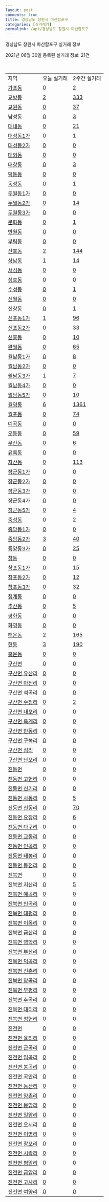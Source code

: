 ```yaml
---
layout: post
comments: true
title: 경상남도 창원시 마산합포구
categories: [실거래가]
permalink: /apt/경상남도 창원시 마산합포구
---
```


경상남도 창원시 마산합포구 실거래 정보

2021년 06월 30일 등록된 실거래 정보: 21건

<script type="text/javascript">
  google.charts.load('current', {'packages':['corechart']});
  google.charts.setOnLoadCallback(drawChart);

  function drawChart() {
    var data = google.visualization.arrayToDataTable([['거래일', '매매', '전월세', '전매'], ['21-02', 200, 281, 108], ['21-03', 252, 275, 86], ['21-04', 343, 187, 226], ['21-05', 286, 204, 236], ['21-06', 162, 120, 30]]);

    var options = {
      title: '최근 유형별 거래량 추이',
      legend: { position: 'bottom' }
    };

    var chart = new google.visualization.LineChart(document.getElementById('columnchart_material'));
    chart.draw(data, (options));
  }
</script>

<div id="columnchart_material" style="width: 95%; margin-left: -35px"></div>
<br>
<table class="sortable">
  <tr>
    <td>지역</td>
    <td>오늘 실거래</td>
    <td>2주간 실거래</td>
  </tr>

  
  <tr class="item">
    <td><a href="경상남도 창원시 마산합포구 가포동">가포동</a></td>
    <td><a href="경상남도 창원시 마산합포구 가포동">0</a></td>
    <td><a href="경상남도 창원시 마산합포구 가포동">2</a></td>
  </tr>
    

  <tr class="item">
    <td><a href="경상남도 창원시 마산합포구 교방동">교방동</a></td>
    <td><a href="경상남도 창원시 마산합포구 교방동">2</a></td>
    <td><a href="경상남도 창원시 마산합포구 교방동">333</a></td>
  </tr>
    

  <tr class="item">
    <td><a href="경상남도 창원시 마산합포구 교원동">교원동</a></td>
    <td><a href="경상남도 창원시 마산합포구 교원동">0</a></td>
    <td><a href="경상남도 창원시 마산합포구 교원동">37</a></td>
  </tr>
    

  <tr class="item">
    <td><a href="경상남도 창원시 마산합포구 남성동">남성동</a></td>
    <td><a href="경상남도 창원시 마산합포구 남성동">0</a></td>
    <td><a href="경상남도 창원시 마산합포구 남성동">3</a></td>
  </tr>
    

  <tr class="item">
    <td><a href="경상남도 창원시 마산합포구 대내동">대내동</a></td>
    <td><a href="경상남도 창원시 마산합포구 대내동">0</a></td>
    <td><a href="경상남도 창원시 마산합포구 대내동">21</a></td>
  </tr>
    

  <tr class="item">
    <td><a href="경상남도 창원시 마산합포구 대성동1가">대성동1가</a></td>
    <td><a href="경상남도 창원시 마산합포구 대성동1가">0</a></td>
    <td><a href="경상남도 창원시 마산합포구 대성동1가">1</a></td>
  </tr>
    

  <tr class="item">
    <td><a href="경상남도 창원시 마산합포구 대성동2가">대성동2가</a></td>
    <td><a href="경상남도 창원시 마산합포구 대성동2가">0</a></td>
    <td><a href="경상남도 창원시 마산합포구 대성동2가">0</a></td>
  </tr>
    

  <tr class="item">
    <td><a href="경상남도 창원시 마산합포구 대외동">대외동</a></td>
    <td><a href="경상남도 창원시 마산합포구 대외동">0</a></td>
    <td><a href="경상남도 창원시 마산합포구 대외동">0</a></td>
  </tr>
    

  <tr class="item">
    <td><a href="경상남도 창원시 마산합포구 대창동">대창동</a></td>
    <td><a href="경상남도 창원시 마산합포구 대창동">0</a></td>
    <td><a href="경상남도 창원시 마산합포구 대창동">3</a></td>
  </tr>
    

  <tr class="item">
    <td><a href="경상남도 창원시 마산합포구 덕동동">덕동동</a></td>
    <td><a href="경상남도 창원시 마산합포구 덕동동">0</a></td>
    <td><a href="경상남도 창원시 마산합포구 덕동동">0</a></td>
  </tr>
    

  <tr class="item">
    <td><a href="경상남도 창원시 마산합포구 동성동">동성동</a></td>
    <td><a href="경상남도 창원시 마산합포구 동성동">0</a></td>
    <td><a href="경상남도 창원시 마산합포구 동성동">1</a></td>
  </tr>
    

  <tr class="item">
    <td><a href="경상남도 창원시 마산합포구 두월동1가">두월동1가</a></td>
    <td><a href="경상남도 창원시 마산합포구 두월동1가">0</a></td>
    <td><a href="경상남도 창원시 마산합포구 두월동1가">0</a></td>
  </tr>
    

  <tr class="item">
    <td><a href="경상남도 창원시 마산합포구 두월동2가">두월동2가</a></td>
    <td><a href="경상남도 창원시 마산합포구 두월동2가">0</a></td>
    <td><a href="경상남도 창원시 마산합포구 두월동2가">14</a></td>
  </tr>
    

  <tr class="item">
    <td><a href="경상남도 창원시 마산합포구 두월동3가">두월동3가</a></td>
    <td><a href="경상남도 창원시 마산합포구 두월동3가">0</a></td>
    <td><a href="경상남도 창원시 마산합포구 두월동3가">0</a></td>
  </tr>
    

  <tr class="item">
    <td><a href="경상남도 창원시 마산합포구 문화동">문화동</a></td>
    <td><a href="경상남도 창원시 마산합포구 문화동">0</a></td>
    <td><a href="경상남도 창원시 마산합포구 문화동">1</a></td>
  </tr>
    

  <tr class="item">
    <td><a href="경상남도 창원시 마산합포구 반월동">반월동</a></td>
    <td><a href="경상남도 창원시 마산합포구 반월동">0</a></td>
    <td><a href="경상남도 창원시 마산합포구 반월동">0</a></td>
  </tr>
    

  <tr class="item">
    <td><a href="경상남도 창원시 마산합포구 부림동">부림동</a></td>
    <td><a href="경상남도 창원시 마산합포구 부림동">0</a></td>
    <td><a href="경상남도 창원시 마산합포구 부림동">0</a></td>
  </tr>
    

  <tr class="item">
    <td><a href="경상남도 창원시 마산합포구 산호동">산호동</a></td>
    <td><a href="경상남도 창원시 마산합포구 산호동">2</a></td>
    <td><a href="경상남도 창원시 마산합포구 산호동">144</a></td>
  </tr>
    

  <tr class="item">
    <td><a href="경상남도 창원시 마산합포구 상남동">상남동</a></td>
    <td><a href="경상남도 창원시 마산합포구 상남동">1</a></td>
    <td><a href="경상남도 창원시 마산합포구 상남동">14</a></td>
  </tr>
    

  <tr class="item">
    <td><a href="경상남도 창원시 마산합포구 서성동">서성동</a></td>
    <td><a href="경상남도 창원시 마산합포구 서성동">0</a></td>
    <td><a href="경상남도 창원시 마산합포구 서성동">0</a></td>
  </tr>
    

  <tr class="item">
    <td><a href="경상남도 창원시 마산합포구 성호동">성호동</a></td>
    <td><a href="경상남도 창원시 마산합포구 성호동">0</a></td>
    <td><a href="경상남도 창원시 마산합포구 성호동">0</a></td>
  </tr>
    

  <tr class="item">
    <td><a href="경상남도 창원시 마산합포구 수성동">수성동</a></td>
    <td><a href="경상남도 창원시 마산합포구 수성동">0</a></td>
    <td><a href="경상남도 창원시 마산합포구 수성동">1</a></td>
  </tr>
    

  <tr class="item">
    <td><a href="경상남도 창원시 마산합포구 신월동">신월동</a></td>
    <td><a href="경상남도 창원시 마산합포구 신월동">0</a></td>
    <td><a href="경상남도 창원시 마산합포구 신월동">0</a></td>
  </tr>
    

  <tr class="item">
    <td><a href="경상남도 창원시 마산합포구 신창동">신창동</a></td>
    <td><a href="경상남도 창원시 마산합포구 신창동">0</a></td>
    <td><a href="경상남도 창원시 마산합포구 신창동">1</a></td>
  </tr>
    

  <tr class="item">
    <td><a href="경상남도 창원시 마산합포구 신포동1가">신포동1가</a></td>
    <td><a href="경상남도 창원시 마산합포구 신포동1가">1</a></td>
    <td><a href="경상남도 창원시 마산합포구 신포동1가">96</a></td>
  </tr>
    

  <tr class="item">
    <td><a href="경상남도 창원시 마산합포구 신포동2가">신포동2가</a></td>
    <td><a href="경상남도 창원시 마산합포구 신포동2가">0</a></td>
    <td><a href="경상남도 창원시 마산합포구 신포동2가">33</a></td>
  </tr>
    

  <tr class="item">
    <td><a href="경상남도 창원시 마산합포구 신흥동">신흥동</a></td>
    <td><a href="경상남도 창원시 마산합포구 신흥동">0</a></td>
    <td><a href="경상남도 창원시 마산합포구 신흥동">10</a></td>
  </tr>
    

  <tr class="item">
    <td><a href="경상남도 창원시 마산합포구 완월동">완월동</a></td>
    <td><a href="경상남도 창원시 마산합포구 완월동">0</a></td>
    <td><a href="경상남도 창원시 마산합포구 완월동">65</a></td>
  </tr>
    

  <tr class="item">
    <td><a href="경상남도 창원시 마산합포구 월남동1가">월남동1가</a></td>
    <td><a href="경상남도 창원시 마산합포구 월남동1가">0</a></td>
    <td><a href="경상남도 창원시 마산합포구 월남동1가">8</a></td>
  </tr>
    

  <tr class="item">
    <td><a href="경상남도 창원시 마산합포구 월남동2가">월남동2가</a></td>
    <td><a href="경상남도 창원시 마산합포구 월남동2가">0</a></td>
    <td><a href="경상남도 창원시 마산합포구 월남동2가">0</a></td>
  </tr>
    

  <tr class="item">
    <td><a href="경상남도 창원시 마산합포구 월남동3가">월남동3가</a></td>
    <td><a href="경상남도 창원시 마산합포구 월남동3가">1</a></td>
    <td><a href="경상남도 창원시 마산합포구 월남동3가">7</a></td>
  </tr>
    

  <tr class="item">
    <td><a href="경상남도 창원시 마산합포구 월남동4가">월남동4가</a></td>
    <td><a href="경상남도 창원시 마산합포구 월남동4가">0</a></td>
    <td><a href="경상남도 창원시 마산합포구 월남동4가">0</a></td>
  </tr>
    

  <tr class="item">
    <td><a href="경상남도 창원시 마산합포구 월남동5가">월남동5가</a></td>
    <td><a href="경상남도 창원시 마산합포구 월남동5가">0</a></td>
    <td><a href="경상남도 창원시 마산합포구 월남동5가">10</a></td>
  </tr>
    

  <tr class="item">
    <td><a href="경상남도 창원시 마산합포구 월영동">월영동</a></td>
    <td><a href="경상남도 창원시 마산합포구 월영동">6</a></td>
    <td><a href="경상남도 창원시 마산합포구 월영동">1361</a></td>
  </tr>
    

  <tr class="item">
    <td><a href="경상남도 창원시 마산합포구 월포동">월포동</a></td>
    <td><a href="경상남도 창원시 마산합포구 월포동">0</a></td>
    <td><a href="경상남도 창원시 마산합포구 월포동">74</a></td>
  </tr>
    

  <tr class="item">
    <td><a href="경상남도 창원시 마산합포구 예곡동">예곡동</a></td>
    <td><a href="경상남도 창원시 마산합포구 예곡동">0</a></td>
    <td><a href="경상남도 창원시 마산합포구 예곡동">0</a></td>
  </tr>
    

  <tr class="item">
    <td><a href="경상남도 창원시 마산합포구 오동동">오동동</a></td>
    <td><a href="경상남도 창원시 마산합포구 오동동">0</a></td>
    <td><a href="경상남도 창원시 마산합포구 오동동">59</a></td>
  </tr>
    

  <tr class="item">
    <td><a href="경상남도 창원시 마산합포구 우산동">우산동</a></td>
    <td><a href="경상남도 창원시 마산합포구 우산동">0</a></td>
    <td><a href="경상남도 창원시 마산합포구 우산동">6</a></td>
  </tr>
    

  <tr class="item">
    <td><a href="경상남도 창원시 마산합포구 유록동">유록동</a></td>
    <td><a href="경상남도 창원시 마산합포구 유록동">0</a></td>
    <td><a href="경상남도 창원시 마산합포구 유록동">0</a></td>
  </tr>
    

  <tr class="item">
    <td><a href="경상남도 창원시 마산합포구 자산동">자산동</a></td>
    <td><a href="경상남도 창원시 마산합포구 자산동">0</a></td>
    <td><a href="경상남도 창원시 마산합포구 자산동">113</a></td>
  </tr>
    

  <tr class="item">
    <td><a href="경상남도 창원시 마산합포구 장군동1가">장군동1가</a></td>
    <td><a href="경상남도 창원시 마산합포구 장군동1가">0</a></td>
    <td><a href="경상남도 창원시 마산합포구 장군동1가">0</a></td>
  </tr>
    

  <tr class="item">
    <td><a href="경상남도 창원시 마산합포구 장군동2가">장군동2가</a></td>
    <td><a href="경상남도 창원시 마산합포구 장군동2가">0</a></td>
    <td><a href="경상남도 창원시 마산합포구 장군동2가">0</a></td>
  </tr>
    

  <tr class="item">
    <td><a href="경상남도 창원시 마산합포구 장군동3가">장군동3가</a></td>
    <td><a href="경상남도 창원시 마산합포구 장군동3가">0</a></td>
    <td><a href="경상남도 창원시 마산합포구 장군동3가">0</a></td>
  </tr>
    

  <tr class="item">
    <td><a href="경상남도 창원시 마산합포구 장군동4가">장군동4가</a></td>
    <td><a href="경상남도 창원시 마산합포구 장군동4가">0</a></td>
    <td><a href="경상남도 창원시 마산합포구 장군동4가">0</a></td>
  </tr>
    

  <tr class="item">
    <td><a href="경상남도 창원시 마산합포구 장군동5가">장군동5가</a></td>
    <td><a href="경상남도 창원시 마산합포구 장군동5가">0</a></td>
    <td><a href="경상남도 창원시 마산합포구 장군동5가">4</a></td>
  </tr>
    

  <tr class="item">
    <td><a href="경상남도 창원시 마산합포구 중성동">중성동</a></td>
    <td><a href="경상남도 창원시 마산합포구 중성동">0</a></td>
    <td><a href="경상남도 창원시 마산합포구 중성동">2</a></td>
  </tr>
    

  <tr class="item">
    <td><a href="경상남도 창원시 마산합포구 중앙동1가">중앙동1가</a></td>
    <td><a href="경상남도 창원시 마산합포구 중앙동1가">0</a></td>
    <td><a href="경상남도 창원시 마산합포구 중앙동1가">0</a></td>
  </tr>
    

  <tr class="item">
    <td><a href="경상남도 창원시 마산합포구 중앙동2가">중앙동2가</a></td>
    <td><a href="경상남도 창원시 마산합포구 중앙동2가">3</a></td>
    <td><a href="경상남도 창원시 마산합포구 중앙동2가">40</a></td>
  </tr>
    

  <tr class="item">
    <td><a href="경상남도 창원시 마산합포구 중앙동3가">중앙동3가</a></td>
    <td><a href="경상남도 창원시 마산합포구 중앙동3가">0</a></td>
    <td><a href="경상남도 창원시 마산합포구 중앙동3가">25</a></td>
  </tr>
    

  <tr class="item">
    <td><a href="경상남도 창원시 마산합포구 창동">창동</a></td>
    <td><a href="경상남도 창원시 마산합포구 창동">0</a></td>
    <td><a href="경상남도 창원시 마산합포구 창동">0</a></td>
  </tr>
    

  <tr class="item">
    <td><a href="경상남도 창원시 마산합포구 창포동1가">창포동1가</a></td>
    <td><a href="경상남도 창원시 마산합포구 창포동1가">0</a></td>
    <td><a href="경상남도 창원시 마산합포구 창포동1가">15</a></td>
  </tr>
    

  <tr class="item">
    <td><a href="경상남도 창원시 마산합포구 창포동2가">창포동2가</a></td>
    <td><a href="경상남도 창원시 마산합포구 창포동2가">0</a></td>
    <td><a href="경상남도 창원시 마산합포구 창포동2가">12</a></td>
  </tr>
    

  <tr class="item">
    <td><a href="경상남도 창원시 마산합포구 창포동3가">창포동3가</a></td>
    <td><a href="경상남도 창원시 마산합포구 창포동3가">0</a></td>
    <td><a href="경상남도 창원시 마산합포구 창포동3가">32</a></td>
  </tr>
    

  <tr class="item">
    <td><a href="경상남도 창원시 마산합포구 청계동">청계동</a></td>
    <td><a href="경상남도 창원시 마산합포구 청계동">0</a></td>
    <td><a href="경상남도 창원시 마산합포구 청계동">0</a></td>
  </tr>
    

  <tr class="item">
    <td><a href="경상남도 창원시 마산합포구 추산동">추산동</a></td>
    <td><a href="경상남도 창원시 마산합포구 추산동">0</a></td>
    <td><a href="경상남도 창원시 마산합포구 추산동">5</a></td>
  </tr>
    

  <tr class="item">
    <td><a href="경상남도 창원시 마산합포구 평화동">평화동</a></td>
    <td><a href="경상남도 창원시 마산합포구 평화동">0</a></td>
    <td><a href="경상남도 창원시 마산합포구 평화동">0</a></td>
  </tr>
    

  <tr class="item">
    <td><a href="경상남도 창원시 마산합포구 화영동">화영동</a></td>
    <td><a href="경상남도 창원시 마산합포구 화영동">0</a></td>
    <td><a href="경상남도 창원시 마산합포구 화영동">0</a></td>
  </tr>
    

  <tr class="item">
    <td><a href="경상남도 창원시 마산합포구 해운동">해운동</a></td>
    <td><a href="경상남도 창원시 마산합포구 해운동">2</a></td>
    <td><a href="경상남도 창원시 마산합포구 해운동">165</a></td>
  </tr>
    

  <tr class="item">
    <td><a href="경상남도 창원시 마산합포구 현동">현동</a></td>
    <td><a href="경상남도 창원시 마산합포구 현동">3</a></td>
    <td><a href="경상남도 창원시 마산합포구 현동">190</a></td>
  </tr>
    

  <tr class="item">
    <td><a href="경상남도 창원시 마산합포구 홍문동">홍문동</a></td>
    <td><a href="경상남도 창원시 마산합포구 홍문동">0</a></td>
    <td><a href="경상남도 창원시 마산합포구 홍문동">0</a></td>
  </tr>
    

  <tr class="item">
    <td><a href="경상남도 창원시 마산합포구 구산면">구산면</a></td>
    <td><a href="경상남도 창원시 마산합포구 구산면">0</a></td>
    <td><a href="경상남도 창원시 마산합포구 구산면">0</a></td>
  </tr>
    

  <tr class="item">
    <td><a href="경상남도 창원시 마산합포구 구산면 유산리">구산면 유산리</a></td>
    <td><a href="경상남도 창원시 마산합포구 구산면 유산리">0</a></td>
    <td><a href="경상남도 창원시 마산합포구 구산면 유산리">0</a></td>
  </tr>
    

  <tr class="item">
    <td><a href="경상남도 창원시 마산합포구 구산면 마전리">구산면 마전리</a></td>
    <td><a href="경상남도 창원시 마산합포구 구산면 마전리">0</a></td>
    <td><a href="경상남도 창원시 마산합포구 구산면 마전리">0</a></td>
  </tr>
    

  <tr class="item">
    <td><a href="경상남도 창원시 마산합포구 구산면 석곡리">구산면 석곡리</a></td>
    <td><a href="경상남도 창원시 마산합포구 구산면 석곡리">0</a></td>
    <td><a href="경상남도 창원시 마산합포구 구산면 석곡리">0</a></td>
  </tr>
    

  <tr class="item">
    <td><a href="경상남도 창원시 마산합포구 구산면 수정리">구산면 수정리</a></td>
    <td><a href="경상남도 창원시 마산합포구 구산면 수정리">0</a></td>
    <td><a href="경상남도 창원시 마산합포구 구산면 수정리">2</a></td>
  </tr>
    

  <tr class="item">
    <td><a href="경상남도 창원시 마산합포구 구산면 내포리">구산면 내포리</a></td>
    <td><a href="경상남도 창원시 마산합포구 구산면 내포리">0</a></td>
    <td><a href="경상남도 창원시 마산합포구 구산면 내포리">0</a></td>
  </tr>
    

  <tr class="item">
    <td><a href="경상남도 창원시 마산합포구 구산면 옥계리">구산면 옥계리</a></td>
    <td><a href="경상남도 창원시 마산합포구 구산면 옥계리">0</a></td>
    <td><a href="경상남도 창원시 마산합포구 구산면 옥계리">0</a></td>
  </tr>
    

  <tr class="item">
    <td><a href="경상남도 창원시 마산합포구 구산면 반동리">구산면 반동리</a></td>
    <td><a href="경상남도 창원시 마산합포구 구산면 반동리">0</a></td>
    <td><a href="경상남도 창원시 마산합포구 구산면 반동리">0</a></td>
  </tr>
    

  <tr class="item">
    <td><a href="경상남도 창원시 마산합포구 구산면 구복리">구산면 구복리</a></td>
    <td><a href="경상남도 창원시 마산합포구 구산면 구복리">0</a></td>
    <td><a href="경상남도 창원시 마산합포구 구산면 구복리">0</a></td>
  </tr>
    

  <tr class="item">
    <td><a href="경상남도 창원시 마산합포구 구산면 심리">구산면 심리</a></td>
    <td><a href="경상남도 창원시 마산합포구 구산면 심리">0</a></td>
    <td><a href="경상남도 창원시 마산합포구 구산면 심리">0</a></td>
  </tr>
    

  <tr class="item">
    <td><a href="경상남도 창원시 마산합포구 구산면 난포리">구산면 난포리</a></td>
    <td><a href="경상남도 창원시 마산합포구 구산면 난포리">0</a></td>
    <td><a href="경상남도 창원시 마산합포구 구산면 난포리">0</a></td>
  </tr>
    

  <tr class="item">
    <td><a href="경상남도 창원시 마산합포구 진동면">진동면</a></td>
    <td><a href="경상남도 창원시 마산합포구 진동면">0</a></td>
    <td><a href="경상남도 창원시 마산합포구 진동면">0</a></td>
  </tr>
    

  <tr class="item">
    <td><a href="경상남도 창원시 마산합포구 진동면 고현리">진동면 고현리</a></td>
    <td><a href="경상남도 창원시 마산합포구 진동면 고현리">0</a></td>
    <td><a href="경상남도 창원시 마산합포구 진동면 고현리">0</a></td>
  </tr>
    

  <tr class="item">
    <td><a href="경상남도 창원시 마산합포구 진동면 신기리">진동면 신기리</a></td>
    <td><a href="경상남도 창원시 마산합포구 진동면 신기리">0</a></td>
    <td><a href="경상남도 창원시 마산합포구 진동면 신기리">0</a></td>
  </tr>
    

  <tr class="item">
    <td><a href="경상남도 창원시 마산합포구 진동면 사동리">진동면 사동리</a></td>
    <td><a href="경상남도 창원시 마산합포구 진동면 사동리">0</a></td>
    <td><a href="경상남도 창원시 마산합포구 진동면 사동리">5</a></td>
  </tr>
    

  <tr class="item">
    <td><a href="경상남도 창원시 마산합포구 진동면 진동리">진동면 진동리</a></td>
    <td><a href="경상남도 창원시 마산합포구 진동면 진동리">0</a></td>
    <td><a href="경상남도 창원시 마산합포구 진동면 진동리">70</a></td>
  </tr>
    

  <tr class="item">
    <td><a href="경상남도 창원시 마산합포구 진동면 요장리">진동면 요장리</a></td>
    <td><a href="경상남도 창원시 마산합포구 진동면 요장리">0</a></td>
    <td><a href="경상남도 창원시 마산합포구 진동면 요장리">6</a></td>
  </tr>
    

  <tr class="item">
    <td><a href="경상남도 창원시 마산합포구 진동면 다구리">진동면 다구리</a></td>
    <td><a href="경상남도 창원시 마산합포구 진동면 다구리">0</a></td>
    <td><a href="경상남도 창원시 마산합포구 진동면 다구리">0</a></td>
  </tr>
    

  <tr class="item">
    <td><a href="경상남도 창원시 마산합포구 진동면 교동리">진동면 교동리</a></td>
    <td><a href="경상남도 창원시 마산합포구 진동면 교동리">0</a></td>
    <td><a href="경상남도 창원시 마산합포구 진동면 교동리">0</a></td>
  </tr>
    

  <tr class="item">
    <td><a href="경상남도 창원시 마산합포구 진동면 인곡리">진동면 인곡리</a></td>
    <td><a href="경상남도 창원시 마산합포구 진동면 인곡리">0</a></td>
    <td><a href="경상남도 창원시 마산합포구 진동면 인곡리">0</a></td>
  </tr>
    

  <tr class="item">
    <td><a href="경상남도 창원시 마산합포구 진동면 태봉리">진동면 태봉리</a></td>
    <td><a href="경상남도 창원시 마산합포구 진동면 태봉리">0</a></td>
    <td><a href="경상남도 창원시 마산합포구 진동면 태봉리">0</a></td>
  </tr>
    

  <tr class="item">
    <td><a href="경상남도 창원시 마산합포구 진동면 동전리">진동면 동전리</a></td>
    <td><a href="경상남도 창원시 마산합포구 진동면 동전리">0</a></td>
    <td><a href="경상남도 창원시 마산합포구 진동면 동전리">0</a></td>
  </tr>
    

  <tr class="item">
    <td><a href="경상남도 창원시 마산합포구 진북면">진북면</a></td>
    <td><a href="경상남도 창원시 마산합포구 진북면">0</a></td>
    <td><a href="경상남도 창원시 마산합포구 진북면">0</a></td>
  </tr>
    

  <tr class="item">
    <td><a href="경상남도 창원시 마산합포구 진북면 지산리">진북면 지산리</a></td>
    <td><a href="경상남도 창원시 마산합포구 진북면 지산리">0</a></td>
    <td><a href="경상남도 창원시 마산합포구 진북면 지산리">5</a></td>
  </tr>
    

  <tr class="item">
    <td><a href="경상남도 창원시 마산합포구 진북면 예곡리">진북면 예곡리</a></td>
    <td><a href="경상남도 창원시 마산합포구 진북면 예곡리">0</a></td>
    <td><a href="경상남도 창원시 마산합포구 진북면 예곡리">0</a></td>
  </tr>
    

  <tr class="item">
    <td><a href="경상남도 창원시 마산합포구 진북면 인곡리">진북면 인곡리</a></td>
    <td><a href="경상남도 창원시 마산합포구 진북면 인곡리">0</a></td>
    <td><a href="경상남도 창원시 마산합포구 진북면 인곡리">0</a></td>
  </tr>
    

  <tr class="item">
    <td><a href="경상남도 창원시 마산합포구 진북면 대평리">진북면 대평리</a></td>
    <td><a href="경상남도 창원시 마산합포구 진북면 대평리">0</a></td>
    <td><a href="경상남도 창원시 마산합포구 진북면 대평리">0</a></td>
  </tr>
    

  <tr class="item">
    <td><a href="경상남도 창원시 마산합포구 진북면 이목리">진북면 이목리</a></td>
    <td><a href="경상남도 창원시 마산합포구 진북면 이목리">0</a></td>
    <td><a href="경상남도 창원시 마산합포구 진북면 이목리">0</a></td>
  </tr>
    

  <tr class="item">
    <td><a href="경상남도 창원시 마산합포구 진북면 금산리">진북면 금산리</a></td>
    <td><a href="경상남도 창원시 마산합포구 진북면 금산리">0</a></td>
    <td><a href="경상남도 창원시 마산합포구 진북면 금산리">0</a></td>
  </tr>
    

  <tr class="item">
    <td><a href="경상남도 창원시 마산합포구 진북면 영학리">진북면 영학리</a></td>
    <td><a href="경상남도 창원시 마산합포구 진북면 영학리">0</a></td>
    <td><a href="경상남도 창원시 마산합포구 진북면 영학리">0</a></td>
  </tr>
    

  <tr class="item">
    <td><a href="경상남도 창원시 마산합포구 진북면 부산리">진북면 부산리</a></td>
    <td><a href="경상남도 창원시 마산합포구 진북면 부산리">0</a></td>
    <td><a href="경상남도 창원시 마산합포구 진북면 부산리">0</a></td>
  </tr>
    

  <tr class="item">
    <td><a href="경상남도 창원시 마산합포구 진북면 덕곡리">진북면 덕곡리</a></td>
    <td><a href="경상남도 창원시 마산합포구 진북면 덕곡리">0</a></td>
    <td><a href="경상남도 창원시 마산합포구 진북면 덕곡리">0</a></td>
  </tr>
    

  <tr class="item">
    <td><a href="경상남도 창원시 마산합포구 진북면 신촌리">진북면 신촌리</a></td>
    <td><a href="경상남도 창원시 마산합포구 진북면 신촌리">0</a></td>
    <td><a href="경상남도 창원시 마산합포구 진북면 신촌리">0</a></td>
  </tr>
    

  <tr class="item">
    <td><a href="경상남도 창원시 마산합포구 진북면 망곡리">진북면 망곡리</a></td>
    <td><a href="경상남도 창원시 마산합포구 진북면 망곡리">0</a></td>
    <td><a href="경상남도 창원시 마산합포구 진북면 망곡리">0</a></td>
  </tr>
    

  <tr class="item">
    <td><a href="경상남도 창원시 마산합포구 진북면 부평리">진북면 부평리</a></td>
    <td><a href="경상남도 창원시 마산합포구 진북면 부평리">0</a></td>
    <td><a href="경상남도 창원시 마산합포구 진북면 부평리">0</a></td>
  </tr>
    

  <tr class="item">
    <td><a href="경상남도 창원시 마산합포구 진북면 추곡리">진북면 추곡리</a></td>
    <td><a href="경상남도 창원시 마산합포구 진북면 추곡리">0</a></td>
    <td><a href="경상남도 창원시 마산합포구 진북면 추곡리">0</a></td>
  </tr>
    

  <tr class="item">
    <td><a href="경상남도 창원시 마산합포구 진북면 대티리">진북면 대티리</a></td>
    <td><a href="경상남도 창원시 마산합포구 진북면 대티리">0</a></td>
    <td><a href="경상남도 창원시 마산합포구 진북면 대티리">0</a></td>
  </tr>
    

  <tr class="item">
    <td><a href="경상남도 창원시 마산합포구 진북면 정현리">진북면 정현리</a></td>
    <td><a href="경상남도 창원시 마산합포구 진북면 정현리">0</a></td>
    <td><a href="경상남도 창원시 마산합포구 진북면 정현리">0</a></td>
  </tr>
    

  <tr class="item">
    <td><a href="경상남도 창원시 마산합포구 진전면">진전면</a></td>
    <td><a href="경상남도 창원시 마산합포구 진전면">0</a></td>
    <td><a href="경상남도 창원시 마산합포구 진전면">0</a></td>
  </tr>
    

  <tr class="item">
    <td><a href="경상남도 창원시 마산합포구 진전면 율티리">진전면 율티리</a></td>
    <td><a href="경상남도 창원시 마산합포구 진전면 율티리">0</a></td>
    <td><a href="경상남도 창원시 마산합포구 진전면 율티리">0</a></td>
  </tr>
    

  <tr class="item">
    <td><a href="경상남도 창원시 마산합포구 진전면 근곡리">진전면 근곡리</a></td>
    <td><a href="경상남도 창원시 마산합포구 진전면 근곡리">0</a></td>
    <td><a href="경상남도 창원시 마산합포구 진전면 근곡리">0</a></td>
  </tr>
    

  <tr class="item">
    <td><a href="경상남도 창원시 마산합포구 진전면 임곡리">진전면 임곡리</a></td>
    <td><a href="경상남도 창원시 마산합포구 진전면 임곡리">0</a></td>
    <td><a href="경상남도 창원시 마산합포구 진전면 임곡리">0</a></td>
  </tr>
    

  <tr class="item">
    <td><a href="경상남도 창원시 마산합포구 진전면 봉곡리">진전면 봉곡리</a></td>
    <td><a href="경상남도 창원시 마산합포구 진전면 봉곡리">0</a></td>
    <td><a href="경상남도 창원시 마산합포구 진전면 봉곡리">0</a></td>
  </tr>
    

  <tr class="item">
    <td><a href="경상남도 창원시 마산합포구 진전면 곡안리">진전면 곡안리</a></td>
    <td><a href="경상남도 창원시 마산합포구 진전면 곡안리">0</a></td>
    <td><a href="경상남도 창원시 마산합포구 진전면 곡안리">0</a></td>
  </tr>
    

  <tr class="item">
    <td><a href="경상남도 창원시 마산합포구 진전면 동산리">진전면 동산리</a></td>
    <td><a href="경상남도 창원시 마산합포구 진전면 동산리">0</a></td>
    <td><a href="경상남도 창원시 마산합포구 진전면 동산리">0</a></td>
  </tr>
    

  <tr class="item">
    <td><a href="경상남도 창원시 마산합포구 진전면 양촌리">진전면 양촌리</a></td>
    <td><a href="경상남도 창원시 마산합포구 진전면 양촌리">0</a></td>
    <td><a href="경상남도 창원시 마산합포구 진전면 양촌리">0</a></td>
  </tr>
    

  <tr class="item">
    <td><a href="경상남도 창원시 마산합포구 진전면 봉암리">진전면 봉암리</a></td>
    <td><a href="경상남도 창원시 마산합포구 진전면 봉암리">0</a></td>
    <td><a href="경상남도 창원시 마산합포구 진전면 봉암리">0</a></td>
  </tr>
    

  <tr class="item">
    <td><a href="경상남도 창원시 마산합포구 진전면 일암리">진전면 일암리</a></td>
    <td><a href="경상남도 창원시 마산합포구 진전면 일암리">0</a></td>
    <td><a href="경상남도 창원시 마산합포구 진전면 일암리">0</a></td>
  </tr>
    

  <tr class="item">
    <td><a href="경상남도 창원시 마산합포구 진전면 오서리">진전면 오서리</a></td>
    <td><a href="경상남도 창원시 마산합포구 진전면 오서리">0</a></td>
    <td><a href="경상남도 창원시 마산합포구 진전면 오서리">0</a></td>
  </tr>
    

  <tr class="item">
    <td><a href="경상남도 창원시 마산합포구 진전면 이명리">진전면 이명리</a></td>
    <td><a href="경상남도 창원시 마산합포구 진전면 이명리">0</a></td>
    <td><a href="경상남도 창원시 마산합포구 진전면 이명리">0</a></td>
  </tr>
    

  <tr class="item">
    <td><a href="경상남도 창원시 마산합포구 진전면 창포리">진전면 창포리</a></td>
    <td><a href="경상남도 창원시 마산합포구 진전면 창포리">0</a></td>
    <td><a href="경상남도 창원시 마산합포구 진전면 창포리">0</a></td>
  </tr>
    

  <tr class="item">
    <td><a href="경상남도 창원시 마산합포구 진전면 시락리">진전면 시락리</a></td>
    <td><a href="경상남도 창원시 마산합포구 진전면 시락리">0</a></td>
    <td><a href="경상남도 창원시 마산합포구 진전면 시락리">0</a></td>
  </tr>
    

  <tr class="item">
    <td><a href="경상남도 창원시 마산합포구 진전면 평암리">진전면 평암리</a></td>
    <td><a href="경상남도 창원시 마산합포구 진전면 평암리">0</a></td>
    <td><a href="경상남도 창원시 마산합포구 진전면 평암리">0</a></td>
  </tr>
    

  <tr class="item">
    <td><a href="경상남도 창원시 마산합포구 진전면 금암리">진전면 금암리</a></td>
    <td><a href="경상남도 창원시 마산합포구 진전면 금암리">0</a></td>
    <td><a href="경상남도 창원시 마산합포구 진전면 금암리">0</a></td>
  </tr>
    

  <tr class="item">
    <td><a href="경상남도 창원시 마산합포구 진전면 고사리">진전면 고사리</a></td>
    <td><a href="경상남도 창원시 마산합포구 진전면 고사리">0</a></td>
    <td><a href="경상남도 창원시 마산합포구 진전면 고사리">0</a></td>
  </tr>
    

  <tr class="item">
    <td><a href="경상남도 창원시 마산합포구 진전면 여양리">진전면 여양리</a></td>
    <td><a href="경상남도 창원시 마산합포구 진전면 여양리">0</a></td>
    <td><a href="경상남도 창원시 마산합포구 진전면 여양리">0</a></td>
  </tr>
    


</table>


    